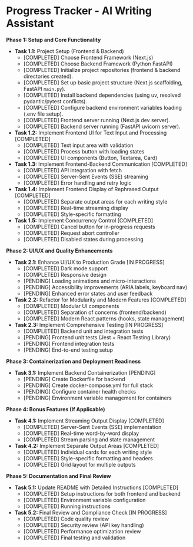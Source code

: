 # Progress Tracker - AI Writing Assistant

**Phase 1: Setup and Core Functionality**

*   **Task 1.1:** Project Setup (Frontend & Backend)
    *   [COMPLETED] Choose Frontend Framework (Next.js)
    *   [COMPLETED] Choose Backend Framework (Python FastAPI)
    *   [COMPLETED] Initialize project repositories (frontend & backend directories created).
    *   [COMPLETED] Set up basic project structure (Next.js scaffolding, FastAPI `main.py`).
    *   [COMPLETED] Install backend dependencies (using uv, resolved pydantic/pytest conflicts).
    *   [COMPLETED] Configure backend environment variables loading (.env file setup).
    *   [COMPLETED] Frontend server running (Next.js dev server).
    *   [COMPLETED] Backend server running (FastAPI uvicorn server).
*   **Task 1.2:** Implement Frontend UI for Text Input and Processing [COMPLETED]
    *   [COMPLETED] Text input area with validation
    *   [COMPLETED] Process button with loading states
    *   [COMPLETED] UI components (Button, Textarea, Card)
*   **Task 1.3:** Implement Frontend-Backend Communication [COMPLETED]
    *   [COMPLETED] API integration with fetch
    *   [COMPLETED] Server-Sent Events (SSE) streaming
    *   [COMPLETED] Error handling and retry logic
*   **Task 1.4:** Implement Frontend Display of Rephrased Output [COMPLETED]
    *   [COMPLETED] Separate output areas for each writing style
    *   [COMPLETED] Real-time streaming display
    *   [COMPLETED] Style-specific formatting
*   **Task 1.5:** Implement Concurrency Control [COMPLETED]
    *   [COMPLETED] Cancel button for in-progress requests
    *   [COMPLETED] Request abort controller
    *   [COMPLETED] Disabled states during processing

**Phase 2: UI/UX and Quality Enhancements**

*   **Task 2.1:** Enhance UI/UX to Production Grade [IN PROGRESS]
    *   [COMPLETED] Dark mode support
    *   [COMPLETED] Responsive design
    *   [PENDING] Loading animations and micro-interactions
    *   [PENDING] Accessibility improvements (ARIA labels, keyboard nav)
    *   [PENDING] Enhanced error states and user feedback
*   **Task 2.2:** Refactor for Modularity and Modern Features [COMPLETED]
    *   [COMPLETED] Modular UI components
    *   [COMPLETED] Separation of concerns (frontend/backend)
    *   [COMPLETED] Modern React patterns (hooks, state management)
*   **Task 2.3:** Implement Comprehensive Testing [IN PROGRESS]
    *   [COMPLETED] Backend unit and integration tests
    *   [PENDING] Frontend unit tests (Jest + React Testing Library)
    *   [PENDING] Frontend integration tests
    *   [PENDING] End-to-end testing setup

**Phase 3: Containerization and Deployment Readiness**

*   **Task 3.1:** Implement Backend Containerization [PENDING]
    *   [PENDING] Create Dockerfile for backend
    *   [PENDING] Create docker-compose.yml for full stack
    *   [PENDING] Configure container health checks
    *   [PENDING] Environment variable management for containers

**Phase 4: Bonus Features (If Applicable)**

*   **Task 4.1:** Implement Streaming Output Display [COMPLETED]
    *   [COMPLETED] Server-Sent Events (SSE) implementation
    *   [COMPLETED] Real-time word-by-word display
    *   [COMPLETED] Stream parsing and state management
*   **Task 4.2:** Implement Separate Output Areas [COMPLETED]
    *   [COMPLETED] Individual cards for each writing style
    *   [COMPLETED] Style-specific formatting and headers
    *   [COMPLETED] Grid layout for multiple outputs

**Phase 5: Documentation and Final Review**

*   **Task 5.1:** Update README with Detailed Instructions [COMPLETED]
    *   [COMPLETED] Setup instructions for both frontend and backend
    *   [COMPLETED] Environment variable configuration
    *   [COMPLETED] Running instructions
*   **Task 5.2:** Final Review and Compliance Check [IN PROGRESS]
    *   [COMPLETED] Code quality review
    *   [COMPLETED] Security review (API key handling)
    *   [COMPLETED] Performance optimization review
    *   [COMPLETED] Final testing and validation
